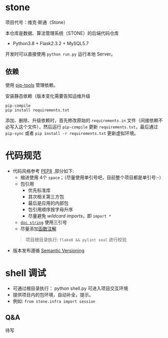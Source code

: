 # stone

项目代号：维克·斯通（Stone）

本仓库是数据、算法管理系统（STONE）的后端代码仓库 

* Python3.8 + Flask2.3.2 + MySQL5.7

开发时可以直接使用 `python run.py` 运行本地 Server。

## 依赖

使用 [pip-tools](https://github.com/jazzband/pip-tools/) 管理依赖。

安装静态依赖（版本变化需要告知运维升级
```
pip-compile
pip install requirements.txt
```

添加、删除、升级依赖时，首先修改原始的 `requirements.in` 文件（间接依赖不必写入这个文件），然后运行 `pip-compile` 更新 `requirements.txt`，最后通过 `pip-sync` 或者 `pip install -r requirements.txt` 更新虚拟环境。

# 代码规范
- 代码风格参考 [PEP8](https://www.python.org/dev/peps/pep-0008/) ,部分如下:
  - 缩进使用 4个 `space`；（尽量使用单引号吧，目前整个项目都是单引号:-）
  - 包引用
    - 优先标准库
    - 其次相关第三方包
    - 最后是应用的内部包
    - 包引用顺序按字母升序
    - 尽量避免 _wildcard imports_，即 `import *`
  - [`doc string`](https://www.python.org/dev/peps/pep-0008/#documentation-strings) 使用三引号
  - 尽量添加[函数注解](https://www.python.org/dev/peps/pep-0008/#function-annotations)
  > 项目根目录执行: `flake8 && pylint seal` 进行校验
- 版本发布遵循 [Semantic Versioning](https://semver.org/#semantic-versioning-specification-semver)

# shell 调试
- 可通过根目录执行： python shell.py 可进入项目交互环境
- 提供项目内的包环境，自动补全，提示。
- 例如: `from stone.infra import session`

## Q&A

待写
